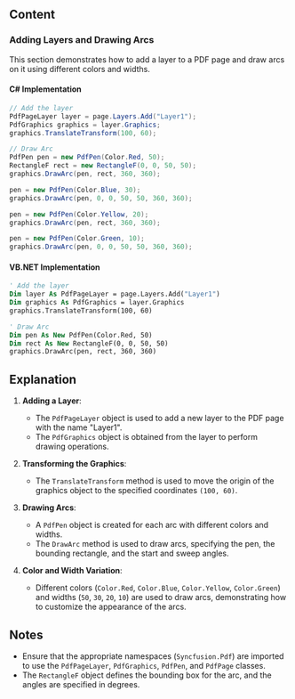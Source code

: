 <!--
source: image
domain: syncfusion-sdk
task: pdf-ocr-to-markdown
language: en
source_filename: page_070.jpeg
document_name: pdf
page_number: 070
page_id: pdf#page_070
product: Syncfusion Winforms
version: 11.4.0.26
timestamp: 2025-08-09T07:28:16Z
fidelity: lossless
-->

## Content

### Adding Layers and Drawing Arcs

This section demonstrates how to add a layer to a PDF page and draw arcs on it using different colors and widths.

#### C# Implementation

```csharp
// Add the layer
PdfPageLayer layer = page.Layers.Add("Layer1");
PdfGraphics graphics = layer.Graphics;
graphics.TranslateTransform(100, 60);

// Draw Arc
PdfPen pen = new PdfPen(Color.Red, 50);
RectangleF rect = new RectangleF(0, 0, 50, 50);
graphics.DrawArc(pen, rect, 360, 360);

pen = new PdfPen(Color.Blue, 30);
graphics.DrawArc(pen, 0, 0, 50, 50, 360, 360);

pen = new PdfPen(Color.Yellow, 20);
graphics.DrawArc(pen, rect, 360, 360);

pen = new PdfPen(Color.Green, 10);
graphics.DrawArc(pen, 0, 0, 50, 50, 360, 360);
```

#### VB.NET Implementation

```vb
' Add the layer
Dim layer As PdfPageLayer = page.Layers.Add("Layer1")
Dim graphics As PdfGraphics = layer.Graphics
graphics.TranslateTransform(100, 60)

' Draw Arc
Dim pen As New PdfPen(Color.Red, 50)
Dim rect As New RectangleF(0, 0, 50, 50)
graphics.DrawArc(pen, rect, 360, 360)
```

## Explanation

1. **Adding a Layer**:
   - The `PdfPageLayer` object is used to add a new layer to the PDF page with the name "Layer1".
   - The `PdfGraphics` object is obtained from the layer to perform drawing operations.

2. **Transforming the Graphics**:
   - The `TranslateTransform` method is used to move the origin of the graphics object to the specified coordinates `(100, 60)`.

3. **Drawing Arcs**:
   - A `PdfPen` object is created for each arc with different colors and widths.
   - The `DrawArc` method is used to draw arcs, specifying the pen, the bounding rectangle, and the start and sweep angles.

4. **Color and Width Variation**:
   - Different colors (`Color.Red`, `Color.Blue`, `Color.Yellow`, `Color.Green`) and widths (`50`, `30`, `20`, `10`) are used to draw arcs, demonstrating how to customize the appearance of the arcs.

## Notes

- Ensure that the appropriate namespaces (`Syncfusion.Pdf`) are imported to use the `PdfPageLayer`, `PdfGraphics`, `PdfPen`, and `PdfPage` classes.
- The `RectangleF` object defines the bounding box for the arc, and the angles are specified in degrees.

<!-- tags: [Syncfusion, WinForms, PDF, graphics, drawing, arcs, layers] keywords: [PdfPageLayer, PdfGraphics, PdfPen, DrawArc, TranslateTransform, RectangleF] -->